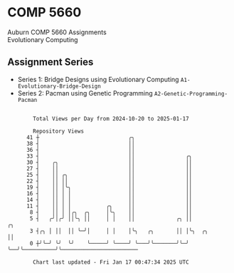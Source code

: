 # COMP 5660
Auburn COMP 5660 Assignments  
Evolutionary Computing

## Assignment Series
- Series 1: Bridge Designs using Evolutionary Computing `A1-Evolutionary-Bridge-Design`
- Series 2: Pacman using Genetic Programming `A2-Genetic-Programming-Pacman`

```

        Total Views per Day from 2024-10-20 to 2025-01-17

        Repository Views
      41 ┼                            ╭╮
      38 ┤                            ││
      36 ┤                            ││
      33 ┤                            ││                ╭╮
      30 ┤    ╭╮                      ││                ││
      27 ┤    ││                      ││                ││
      25 ┤    ││ ╭╮                   ││                ││
      22 ┤    ││ ││                   ││                ││
      19 ┤    ││ │╰╮                  ││                ││
      16 ┤    ││ │ │                  ││                ││
      14 ┤    ││ │ │                  ││                ││
      11 ┤    ││ │ │           ╭╮     ││                ││
       8 ┤    ││ │ │╭╮  ╭╮     │╰╮    ││                ││
       5 ┤   ╭╯│╭╯ ││╰╮ ││     │ │    ││             ╭╮ ││               ╭╮
       3 ┤╭╮ │ ││  ││ ╰─╯│     │ │    │╰╮   ╭╮       ││ │╰╮  ╭╮          ││
       0 ┼╯╰─╯ ╰╯  ╰╯    ╰─────╯ ╰────╯ ╰───╯╰───────╯╰─╯ ╰──╯╰──────────╯╰────────────────────────

        Chart last updated - Fri Jan 17 00:47:34 2025 UTC
        
```

